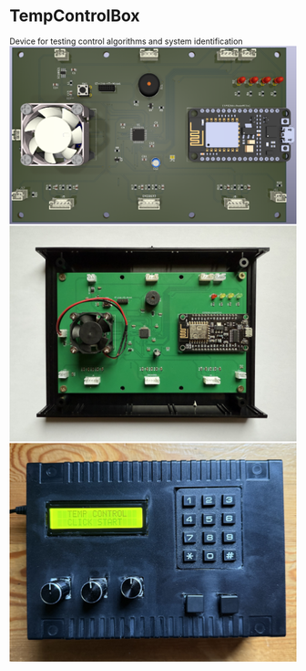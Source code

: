 # TempControlBox
Device for testing control algorithms and system identification
![](Images/TempControlBox-3D.png)
![](Images/TempControlBox-PCB.jpg)
![](Images/TempControlBox-Assembled.jpg)
